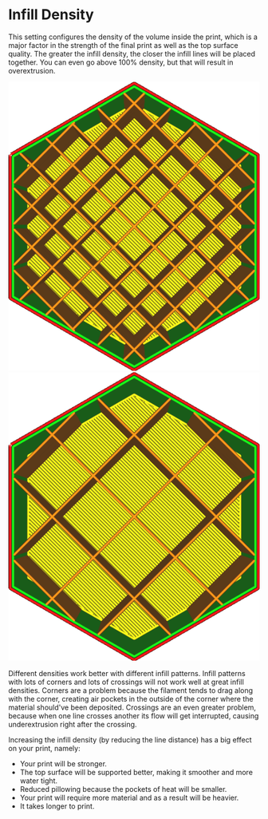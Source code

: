 Infill Density
====
This setting configures the density of the volume inside the print, which is a major factor in the strength of the final print as well as the top surface quality. The greater the infill density, the closer the infill lines will be placed together. You can even go above 100% density, but that will result in overextrusion.

<!--screenshot {
"image_path": "infill_pattern_grid.png",
"models": [{"script": "hexagonal_prism.scad"}],
"camera_position": [0, 0, 180],
"settings": {
    "top_layers": 0,
    "infill_pattern": "grid"
},
"colours": 64
}-->
<!--screenshot {
"image_path": "infill_sparse_density_low.png",
"models": [{"script": "hexagonal_prism.scad"}],
"camera_position": [0, 0, 180],
"settings": {
    "top_layers": 0,
    "infill_sparse_density": 10
},
"colours": 64
}-->
![20% density](../images/infill_pattern_grid.png)
![10% density](../images/infill_sparse_density_low.png)

Different densities work better with different infill patterns. Infill patterns with lots of corners and lots of crossings will not work well at great infill densities. Corners are a problem because the filament tends to drag along with the corner, creating air pockets in the outside of the corner where the material should've been deposited. Crossings are an even greater problem, because when one line crosses another its flow will get interrupted, causing underextrusion right after the crossing.

Increasing the infill density (by reducing the line distance) has a big effect on your print, namely:
* Your print will be stronger.
* The top surface will be supported better, making it smoother and more water tight.
* Reduced pillowing because the pockets of heat will be smaller.
* Your print will require more material and as a result will be heavier.
* It takes longer to print.